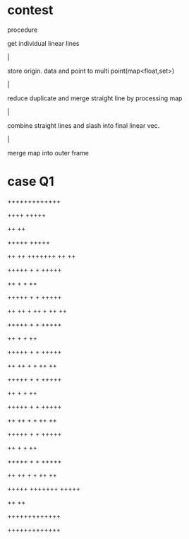 # contest
procedure

get individual linear lines

|

store origin. data and point to multi point(map<float,set<float>>)

|

reduce duplicate and merge straight line by processing map

|

combine straight lines and slash into final linear vec.

|

merge map into outer frame

# case Q1

   +++++++++++++
	 
   ++++    +++++
	 
   ++         ++
	 
+++++         +++++

++ ++ +++++++ ++ ++

+++++ +     + +++++

   ++ +     + ++
	 
+++++ +     + +++++

++ ++ + ++  + ++ ++

+++++ +     + +++++

   ++ +     + ++
	 
+++++ +     + +++++

++ ++ +     + ++ ++

+++++ +     + +++++

   ++ +     + ++
	 
+++++ +     + +++++

++ ++ +     + ++ ++

+++++ +     + +++++

   ++ +     + ++
	 
+++++ +     + +++++

++ ++ +     + ++ ++

+++++ +++++++ +++++

   ++         ++
	 
   +++++++++++++
	 
   +++++++++++++

